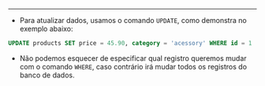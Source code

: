 ___
- Para atualizar dados, usamos o comando `UPDATE`, como demonstra no exemplo abaixo:
```sql
UPDATE products SET price = 45.90, category = 'acessory' WHERE id = 1
```
- Não podemos esquecer de especificar qual registro queremos mudar com o comando `WHERE`, caso contrário irá mudar todos os registros do banco de dados.